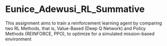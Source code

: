 # Eunice_Adewusi_RL_Summative
This assignment aims to train a reinforcement learning agent by comparing two RL Methods, that is, Value-Based (Deep Q Network) and Policy Methods (REINFORCE, PPO), to optimize for a simulated mission-based environment
